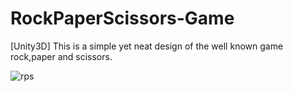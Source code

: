 # RockPaperScissors-Game
[Unity3D] This is a simple yet neat design of the well known game rock,paper and scissors.

![rps](https://user-images.githubusercontent.com/46362634/53860449-1ecba500-3faf-11e9-8505-8de14fe7a08d.PNG)
